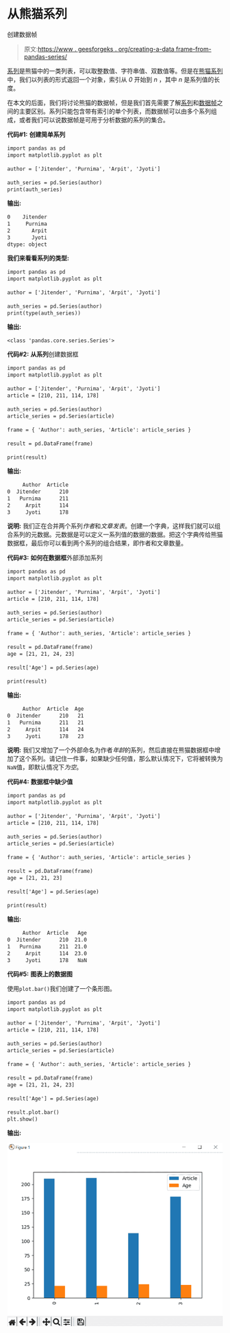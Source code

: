 # 从熊猫系列

创建数据帧

> 原文:[https://www . geesforgeks . org/creating-a-data frame-from-pandas-series/](https://www.geeksforgeeks.org/creating-a-dataframe-from-pandas-series/)

[系列](https://www.geeksforgeeks.org/python-pandas-series/)是熊猫中的一类列表，可以取整数值、字符串值、双数值等。但是在[熊猫系列](https://www.geeksforgeeks.org/python-pandas-series/)中，我们以列表的形式返回一个对象，索引从 *0* 开始到 *n* ，其中 *n* 是系列值的长度。

在本文的后面，我们将讨论熊猫的数据帧，但是我们首先需要了解[系列](https://www.geeksforgeeks.org/python-pandas-series/)和[数据帧](https://www.geeksforgeeks.org/python-pandas-dataframe/)之间的主要区别。系列只能包含带有索引的单个列表，而数据帧可以由多个系列组成，或者我们可以说数据帧是可用于分析数据的系列的集合。

**代码#1:** **创建简单系列**

```
import pandas as pd
import matplotlib.pyplot as plt

author = ['Jitender', 'Purnima', 'Arpit', 'Jyoti']

auth_series = pd.Series(author)
print(auth_series)
```

**输出:**

```
0    Jitender
1     Purnima
2       Arpit
3       Jyoti
dtype: object

```

**我们来看看系列的类型:**

```
import pandas as pd
import matplotlib.pyplot as plt

author = ['Jitender', 'Purnima', 'Arpit', 'Jyoti']

auth_series = pd.Series(author)
print(type(auth_series))
```

**输出:**

```
<class 'pandas.core.series.Series'>

```

**代码#2:** **从系列**创建数据框

```
import pandas as pd
import matplotlib.pyplot as plt

author = ['Jitender', 'Purnima', 'Arpit', 'Jyoti']
article = [210, 211, 114, 178]

auth_series = pd.Series(author)
article_series = pd.Series(article)

frame = { 'Author': auth_series, 'Article': article_series }

result = pd.DataFrame(frame)

print(result)
```

**输出:**

```
     Author  Article
0  Jitender      210
1   Purnima      211
2     Arpit      114
3     Jyoti      178

```

**说明:**
我们正在合并两个系列*作者*和*文章发表*。创建一个字典，这样我们就可以组合系列的元数据。元数据是可以定义一系列值的数据的数据。把这个字典传给熊猫数据框，最后你可以看到两个系列的组合结果，即作者和文章数量。

**代码#3:** **如何在数据框**外部添加系列

```
import pandas as pd
import matplotlib.pyplot as plt

author = ['Jitender', 'Purnima', 'Arpit', 'Jyoti']
article = [210, 211, 114, 178]

auth_series = pd.Series(author)
article_series = pd.Series(article)

frame = { 'Author': auth_series, 'Article': article_series }

result = pd.DataFrame(frame)
age = [21, 21, 24, 23]

result['Age'] = pd.Series(age)

print(result)
```

**输出:**

```
     Author  Article  Age
0  Jitender      210   21
1   Purnima      211   21
2     Arpit      114   24
3     Jyoti      178   23

```

**说明:**
我们又增加了一个外部命名为作者*年龄*的系列，然后直接在熊猫数据框中增加了这个系列。请记住一件事，如果缺少任何值，那么默认情况下，它将被转换为`NaN`值，即默认情况下*为空*。

**代码#4:** **数据框中缺少值**

```
import pandas as pd
import matplotlib.pyplot as plt

author = ['Jitender', 'Purnima', 'Arpit', 'Jyoti']
article = [210, 211, 114, 178]

auth_series = pd.Series(author)
article_series = pd.Series(article)

frame = { 'Author': auth_series, 'Article': article_series }

result = pd.DataFrame(frame)
age = [21, 21, 23]

result['Age'] = pd.Series(age)

print(result)
```

**输出:**

```
     Author  Article   Age
0  Jitender      210  21.0
1   Purnima      211  21.0
2     Arpit      114  23.0
3     Jyoti      178   NaN

```

**代码#5:** **图表上的数据图**

使用`plot.bar()`我们创建了一个条形图。

```
import pandas as pd
import matplotlib.pyplot as plt

author = ['Jitender', 'Purnima', 'Arpit', 'Jyoti']
article = [210, 211, 114, 178]

auth_series = pd.Series(author)
article_series = pd.Series(article)

frame = { 'Author': auth_series, 'Article': article_series }

result = pd.DataFrame(frame)
age = [21, 21, 24, 23]

result['Age'] = pd.Series(age)

result.plot.bar()
plt.show()
```

**输出:**

![](img/e01b3373420856c0a813713711447f4d.png)